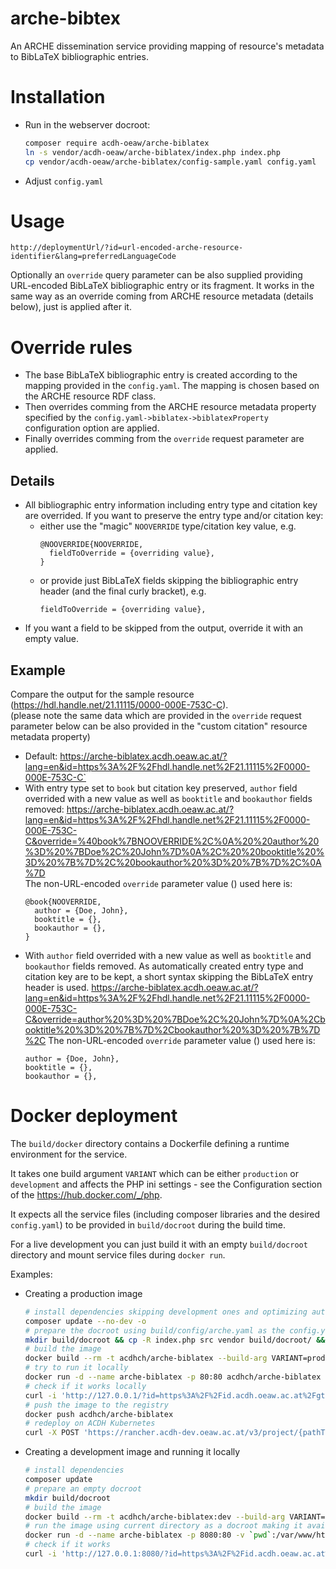 # arche-bibtex

An ARCHE dissemination service providing mapping of resource's metadata to BibLaTeX bibliographic entries.

# Installation

* Run in the webserver docroot:
  ```bash
  composer require acdh-oeaw/arche-biblatex
  ln -s vendor/acdh-oeaw/arche-biblatex/index.php index.php
  cp vendor/acdh-oeaw/arche-biblatex/config-sample.yaml config.yaml
  ```
* Adjust `config.yaml`

# Usage

`http://deploymentUrl/?id=url-encoded-arche-resource-identifier&lang=preferredLanguageCode`

Optionally an `override` query parameter can be also supplied providing URL-encoded BibLaTeX bibliographic entry or its fragment.
It works in the same way as an override coming from ARCHE resource metadata (details below), just is applied after it.

# Override rules

* The base BibLaTeX bibliographic entry is created according to the mapping provided in the `config.yaml`.
  The mapping is chosen based on the ARCHE resource RDF class.
* Then overrides comming from the ARCHE resource metadata property specified by the `config.yaml->biblatex->biblatexProperty` configuration option are applied.
* Finally overrides comming from the `override` request parameter are applied.


## Details

* All bibliographic entry information including entry type and citation key are overrided.
  If you want to preserve the entry type and/or citation key:
    * either use the "magic" `NOOVERRIDE` type/citation key value, e.g.
      ```
      @NOOVERRIDE{NOOVERRIDE,
        fieldToOverride = {overriding value},
      }
      ```
    * or provide just BibLaTeX fields skipping the bibliographic entry header (and the final curly bracket), e.g.
      ```
      fieldToOverride = {overriding value},
      ```
* If you want a field to be skipped from the output, override it with an empty value.

## Example

Compare the output for the sample resource (https://hdl.handle.net/21.11115/0000-000E-753C-C).  
(please note the same data which are provided in the `override` request parameter below can be also provided in the "custom citation" resource metadata property)

* Default: https://arche-biblatex.acdh.oeaw.ac.at/?lang=en&id=https%3A%2F%2Fhdl.handle.net%2F21.11115%2F0000-000E-753C-C`
* With entry type set to `book` but citation key preserved, `author` field overrided with a new value as well as `booktitle` and `bookauthor` fields removed:
  https://arche-biblatex.acdh.oeaw.ac.at/?lang=en&id=https%3A%2F%2Fhdl.handle.net%2F21.11115%2F0000-000E-753C-C&override=%40book%7BNOOVERRIDE%2C%0A%20%20author%20%3D%20%7BDoe%2C%20John%7D%0A%2C%20%20booktitle%20%3D%20%7B%7D%2C%20bookauthor%20%3D%20%7B%7D%2C%0A%7D  
  The non-URL-encoded `override` parameter value () used here is:
  ```
  @book{NOOVERRIDE,
    author = {Doe, John},
    booktitle = {},
    bookauthor = {},
  }
  ```
* With `author` field overrided with a new value as well as `booktitle` and `bookauthor` fields removed.
  As automatically created entry type and citation key are to be kept, a short syntax skipping the BibLaTeX entry header is used.
  https://arche-biblatex.acdh.oeaw.ac.at/?lang=en&id=https%3A%2F%2Fhdl.handle.net%2F21.11115%2F0000-000E-753C-C&override=author%20%3D%20%7BDoe%2C%20John%7D%0A%2Cbooktitle%20%3D%20%7B%7D%2Cbookauthor%20%3D%20%7B%7D%2C
  The non-URL-encoded `override` parameter value () used here is:
  ```
  author = {Doe, John},  
  booktitle = {}, 
  bookauthor = {},
  ```

# Docker deployment

The `build/docker` directory contains a Dockerfile defining a runtime environment for the service.

It takes one build argument `VARIANT` which can be either `production` or `development` and affects the PHP ini settings - see the Configuration section of the https://hub.docker.com/_/php.

It expects all the service files (including composer libraries and the desired `config.yaml`) to be provided in `build/docroot` during the build time.

For a live development you can just build it with an empty `build/docroot` directory and mount service files during `docker run`.

Examples:

* Creating a production image
  ```bash
  # install dependencies skipping development ones and optimizing autoloader
  composer update --no-dev -o
  # prepare the docroot using build/config/arche.yaml as the config.yaml
  mkdir build/docroot && cp -R index.php src vendor build/docroot/ && cp build/config/arche.yaml build/docroot/config.yaml
  # build the image
  docker build --rm -t acdhch/arche-biblatex --build-arg VARIANT=production build
  # try to run it locally
  docker run -d --name arche-biblatex -p 80:80 acdhch/arche-biblatex
  # check if it works locally
  curl -i 'http://127.0.0.1/?id=https%3A%2F%2Fid.acdh.oeaw.ac.at%2Fgtrans'
  # push the image to the registry
  docker push acdhch/arche-biblatex
  # redeploy on ACDH Kubernetes
  curl -X POST 'https://rancher.acdh-dev.oeaw.ac.at/v3/project/{pathToDesiredWorkload}?action=redeploy' -H 'Authorization: Bearer {myRancherApiToken}'
  ```
* Creating a development image and running it locally
  ```bash
  # install dependencies
  composer update
  # prepare an empty docroot
  mkdir build/docroot
  # build the image
  docker build --rm -t acdhch/arche-biblatex:dev --build-arg VARIANT=development build
  # run the image using current directory as a docroot making it available on local port 8080
  docker run -d --name arche-biblatex -p 8080:80 -v `pwd`:/var/www/html acdhch/arche-biblatex:dev
  # check if it works
  curl -i 'http://127.0.0.1:8080/?id=https%3A%2F%2Fid.acdh.oeaw.ac.at%2Fgtrans'
  ```
